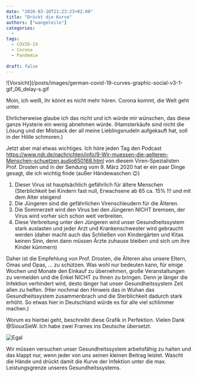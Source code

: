 ```yaml
---
date: "2020-03-10T21:23:23+02:00"
title: "Drückt die Kurve"
authors: ["wangeleile"]
categories:
  -
tags:
  - COVID-19
  - Corona
  - Pandemie
  
draft: false
---
```


![Vorsicht](/posts/images/german-covid-19-curves-graphic-social-v3-1-gif_06_delay-s.gif

Moin, 
ich weiß, ihr könnt es nicht mehr hören. Corona kommt, die Welt geht unter. 

Ehrlicherweise glaube ich das nicht und ich würde mir wünschen, das diese ganze Hysterie ein wenig abnehmen würde. (Hamsterkäufe sind nicht die Lösung und der Mistsack der all meine Lieblingsnudeln aufgekauft hat, soll in der Hölle schmoren.) 

Jetzt aber mal etwas wichtiges. Ich höre jeden Tag den Podcast https://www.ndr.de/nachrichten/info/9-Wir-muessen-die-aelteren-Menschen-schuetzen,audio650168.html von diesem Viren-Spezialisten Prof. Drosten und in der Sendung vom 9. März 2020 hat er ein paar Dinge gesagt, die ich wichtig finde (außer Händewaschen 😉)

1.	Dieser Virus ist hauptsächlich gefährlich für ältere Menschen (Sterblichkeit bei Kindern fast null, Erwachsene ab 65 ca. 15% !!! und mit dem Alter steigend
2.	Die Jüngeren sind die gefährlichen Virenschleudern für die Älteren.
3.	Die Sommerzeit wird den Virus bei den Jüngeren NICHT bremsen, der Virus wird vorher sich schon weit verbreiten.
4.	Diese Verbreitung unter den Jüngeren wird unser Gesundheitssystem stark auslasten und jeder Arzt und Krankenschwester wird gebraucht werden (daher macht auch das Schließen von Kindergärten und Kitas keinen Sinn, denn dann müssen Ärzte zuhause bleiben und sich um ihre Kinder kümmern)

Daher ist die Empfehlung von Prof. Drosten, die Älteren also unsere Eltern, Omas und Opas, … zu schützen. Was wohl nur bedeuten kann, für einige Wochen und Monate den Einkauf zu übernehmen, große Veranstaltungen zu vermeiden und die Enkel NICHT zu Ihnen zu bringen. 
Denn je länger die Infektion verhindert wird, desto länger hat unser Gesundheitssystem Zeit allen zu helfen. (Hier nochmal den Hinweis das in Wuhan das Gesundheitssystem zusammenbrach und die Sterblichkeit dadurch stark erhöht. So etwas hier in Deutschland würde es für alle viel schlimmer machen.)

Worum es hierbei geht, beschreibt diese Grafik in Perfektion. Vielen Dank @SiouxSieW. Ich habe zwei Frames ins Deutsche übersetzt. 

![Egal](/posts/images/german-covid-19-curves-graphic-social-v3-1-gif_00_delay-3s.gif)



Wir müssen versuchen unser Gesundheitssystem arbeitsfähig zu halten und das klappt nur, wenn jeder von uns seinen kleinen Beitrag leistet. 
Wascht die Hände und drückt damit die Kurve der Infektion unter die max. Leistungsgrenze unseres Gesundheitssystems. 

